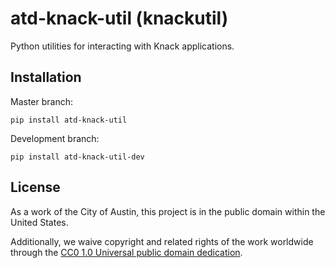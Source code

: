 # atd-knack-util (knackutil)
Python utilities for interacting with Knack applications.

## Installation


Master branch:

```
pip install atd-knack-util
```

Development branch:

```
pip install atd-knack-util-dev
```


## License
As a work of the City of Austin, this project is in the public domain within the United States.

Additionally, we waive copyright and related rights of the work worldwide through the [CC0 1.0 Universal public domain dedication](https://creativecommons.org/publicdomain/zero/1.0/).
